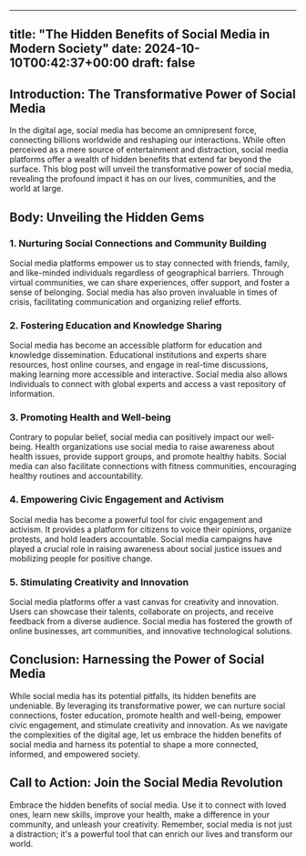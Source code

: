 
---
title: "The Hidden Benefits of Social Media in Modern Society"
date: 2024-10-10T00:42:37+00:00
draft: false
---

## Introduction: The Transformative Power of Social Media

In the digital age, social media has become an omnipresent force, connecting billions worldwide and reshaping our interactions. While often perceived as a mere source of entertainment and distraction, social media platforms offer a wealth of hidden benefits that extend far beyond the surface. This blog post will unveil the transformative power of social media, revealing the profound impact it has on our lives, communities, and the world at large.

## Body: Unveiling the Hidden Gems

### 1. Nurturing Social Connections and Community Building

Social media platforms empower us to stay connected with friends, family, and like-minded individuals regardless of geographical barriers. Through virtual communities, we can share experiences, offer support, and foster a sense of belonging. Social media has also proven invaluable in times of crisis, facilitating communication and organizing relief efforts.

### 2. Fostering Education and Knowledge Sharing

Social media has become an accessible platform for education and knowledge dissemination. Educational institutions and experts share resources, host online courses, and engage in real-time discussions, making learning more accessible and interactive. Social media also allows individuals to connect with global experts and access a vast repository of information.

### 3. Promoting Health and Well-being

Contrary to popular belief, social media can positively impact our well-being. Health organizations use social media to raise awareness about health issues, provide support groups, and promote healthy habits. Social media can also facilitate connections with fitness communities, encouraging healthy routines and accountability.

### 4. Empowering Civic Engagement and Activism

Social media has become a powerful tool for civic engagement and activism. It provides a platform for citizens to voice their opinions, organize protests, and hold leaders accountable. Social media campaigns have played a crucial role in raising awareness about social justice issues and mobilizing people for positive change.

### 5. Stimulating Creativity and Innovation

Social media platforms offer a vast canvas for creativity and innovation. Users can showcase their talents, collaborate on projects, and receive feedback from a diverse audience. Social media has fostered the growth of online businesses, art communities, and innovative technological solutions.

## Conclusion: Harnessing the Power of Social Media

While social media has its potential pitfalls, its hidden benefits are undeniable. By leveraging its transformative power, we can nurture social connections, foster education, promote health and well-being, empower civic engagement, and stimulate creativity and innovation. As we navigate the complexities of the digital age, let us embrace the hidden benefits of social media and harness its potential to shape a more connected, informed, and empowered society.

## Call to Action: Join the Social Media Revolution

Embrace the hidden benefits of social media. Use it to connect with loved ones, learn new skills, improve your health, make a difference in your community, and unleash your creativity. Remember, social media is not just a distraction; it's a powerful tool that can enrich our lives and transform our world.